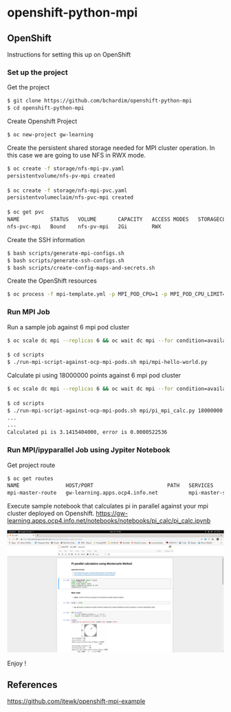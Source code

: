# openshift-python-mpi

## OpenShift
Instructions for setting this up on OpenShift

### Set up the project

Get the project
```bash
$ git clone https://github.com/bchardim/openshift-python-mpi
$ cd openshift-python-mpi
```

Create Openshift Project
```bash
$ oc new-project gw-learning
```

Create the persistent shared storage needed for MPI cluster operation. In this case we are going to use NFS in RWX mode.
```bash
$ oc create -f storage/nfs-mpi-pv.yaml
persistentvolume/nfs-pv-mpi created

$ oc create -f storage/nfs-mpi-pvc.yaml
persistentvolumeclaim/nfs-pvc-mpi created

$ oc get pvc
NAME          STATUS   VOLUME       CAPACITY   ACCESS MODES   STORAGECLASS   AGE
nfs-pvc-mpi   Bound    nfs-pv-mpi   2Gi        RWX                           3s
```

Create the SSH information
```bash
$ bash scripts/generate-mpi-configs.sh
$ bash scripts/generate-ssh-configs.sh
$ bash scripts/create-config-maps-and-secrets.sh
```
Create the OpenShift resources
```bash
$ oc process -f mpi-template.yml -p MPI_POD_CPU=1 -p MPI_POD_CPU_LIMIT=2 -p MPI_POD_MEMORY=512Mi -p MPI_POD_MEMORY_LIMIT=1024Mi -p MPI_BASE_IMAGE_URI=https://github.com/bchardim/openshift-python-mpi | oc create -f -
```

### Run MPI Job

Run a sample job against  6 mpi pod cluster
```bash
$ oc scale dc mpi --replicas 6 && oc wait dc mpi --for condition=available

$ cd scripts
$ ./run-mpi-script-against-ocp-mpi-pods.sh mpi/mpi-hello-world.py
```

Calculate pi using 18000000 points against 6 mpi pod cluster
```bash
$ oc scale dc mpi --replicas 6 && oc wait dc mpi --for condition=available

$ cd scripts
$ ./run-mpi-script-against-ocp-mpi-pods.sh mpi/pi_mpi_calc.py 18000000
...
...
Calculated pi is 3.1415404000, error is 0.0000522536
```


### Run MPI/ipyparallel Job using Jypiter Notebook

Get project route
```bash
$ oc get routes
NAME               HOST/PORT                        PATH   SERVICES         PORT    TERMINATION   WILDCARD
mpi-master-route   gw-learning.apps.ocp4.info.net          mpi-master-svc   <all>   edge          None
```

Execute sample notebook that calculates pi in parallel against your mpi cluster deployed on Openshift.
https://gw-learning.apps.ocp4.info.net/notebooks/notebooks/pi_calc/pi_calc.ipynb 

![](images/pi_notebook.png)

Enjoy !

## References
https://github.com/itewk/openshift-mpi-example


